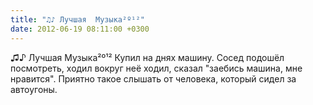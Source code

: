```yaml
---
title: "♫♪ Лучшая  Музыка²º¹²"
date: 2012-06-19 08:11:00 +0300
---
```


♫♪ Лучшая  Музыка²º¹²
Купил на днях машину.
Сосед подошёл
посмотреть, ходил вокруг
неё ходил, сказал
"заебись машина, мне
нравится". Приятно такое
слышать от человека,
который сидел за
автоугоны.

